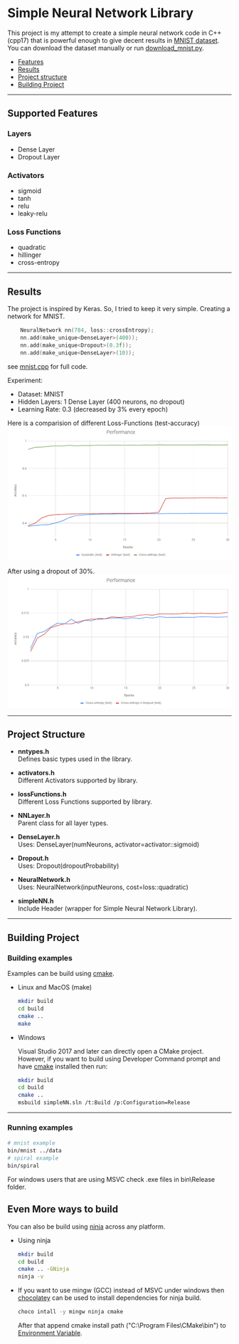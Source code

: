 Simple Neural Network Library
=============================

This project is my attempt to create a simple neural network
code in C++ (cpp17) that is powerful enough to give decent
results in [MNIST dataset](http://yann.lecun.com/exdb/mnist/).
You can download the dataset manually or run [download_mnist.py](download_mnist.py).

*	[Features](#features)
*	[Results](#results)
*	[Project structure](#project-structure)
*   [Building Project](#build-project)

---

[](#features)
## Supported Features

### Layers
*	Dense Layer
*	Dropout Layer

### Activators
*	sigmoid
*	tanh
*	relu
*	leaky-relu

### Loss Functions
*	quadratic
*	hillinger
*	cross-entropy

---

[](#results)
## Results

The project is inspired by Keras. So, I tried to keep it very simple. Creating a network for MNIST.
```cpp
    NeuralNetwork nn(784, loss::crossEntropy);
    nn.add(make_unique<DenseLayer>(400));
    nn.add(make_unique<Dropout>(0.3f));
    nn.add(make_unique<DenseLayer>(10));
```
see [mnist.cpp](examples/mnist.cpp) for full code.

Experiment:
* Dataset: MNIST
* Hidden Layers: 1 Dense Layer (400 neurons, no dropout)
* Learning Rate: 0.3 (decreased by 3% every epoch)

Here is a comparision of different Loss-Functions (test-accuracy)
![alt text](docs/plots/accuracy_plot_1b.png)

After using a dropout of 30%.
![alt text](docs/plots/accuracy_plot_2b.png)

---

[](#project-structure)
## Project Structure
*	__nntypes.h__  
	Defines basic types used in the library.

*	__activators.h__  
    Different Activators supported by library.

*	__lossFunctions.h__  
    Different Loss Functions supported by library.

*	__NNLayer.h__  
    Parent class for all layer types.

*	__DenseLayer.h__  
    Uses: DenseLayer(numNeurons, activator=activator::sigmoid)

*	__Dropout.h__  
    Uses: Dropout(dropoutProbability)

*	__NeuralNetwork.h__  
    Uses: NeuralNetwork(inputNeurons, cost=loss::quadratic)

*	__simpleNN.h__  
    Include Header (wrapper for Simple Neural Network Library).

---

[](#project-structure)
## Building Project

### Building examples

Examples can be build using [cmake](https://cmake.org/).

* Linux and MacOS (make)
    ```sh
    mkdir build
    cd build
    cmake ..
    make
    ```

* Windows

    Visual Studio 2017 and later can directly open a CMake project. However, if you want to build using Developer Command prompt and have [cmake](https://cmake.org/) installed then run:
    ```sh
    mkdir build
    cd build
    cmake ..
    msbuild simpleNN.sln /t:Build /p:Configuration=Release
    ```
---

### Running examples

```sh
# mnist example
bin/mnist ../data
# spiral example
bin/spiral
```
For windows users that are using MSVC check .exe files in bin\Release folder.

## Even More ways to build

You can also be build using [ninja](https://ninja-build.org/) across any platform.

* Using ninja
    ```sh
    mkdir build
    cd build
    cmake .. -GNinja
    ninja -v
    ```

* If you want to use mingw (GCC) instead of MSVC under windows then [chocolatey](https://chocolatey.org/) can be used to install dependencies for ninja build.

    ```sh
    choco intall -y mingw ninja cmake
    ```
    After that append cmake install path ("C:\Program Files\CMake\bin") to [Environment Variable](https://helpdeskgeek.com/windows-10/add-windows-path-environment-variable/).

